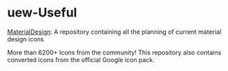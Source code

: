 # uew-Useful
[MaterialDesign](https://github.com/Templarian/MaterialDesign): 
A repository containing all the planning of current material design icons

More than 6200+ Icons from the community!
This repository also contains converted icons from the official Google icon pack.
